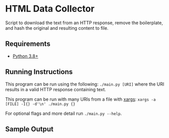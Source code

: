 # HTML Data Collector
Script to download the text from an HTTP response,
remove the boilerplate, and hash the original and resulting content to file.

## Requirements
* [Python 3.8+](https://www.python.org/)

## Running Instructions
This program can be run using the following: `./main.py [URI]` where the URI
results in a valid HTTP response containing text.

This program can be run with many URIs from a file with [xargs](https://man7.org/linux/man-pages/man1/xargs.1.html):
`xargs -a [FILE] -I{} -d'\n' ./main.py {}`

For optional flags and more detail run `./main.py --help`.

## Sample Output
